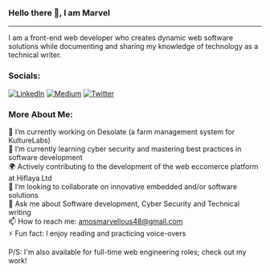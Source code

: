 ### Hello there 👋, I am Marvel 
---
I am a front-end web developer who creates dynamic web software solutions while documenting and sharing my knowledge of technology as a technical writer.

### Socials:
[![LinkedIn](https://img.shields.io/badge/LinkedIn-%230077B5.svg?logo=linkedin&logoColor=white)](https://linkedin.com/in/marvellous-d-amos) 
[![Medium](https://img.shields.io/badge/Medium-12100E?logo=medium&logoColor=white)](https://medium.com/@@amosmarvellous48) 
[![Twitter](https://img.shields.io/badge/Twitter-%231DA1F2.svg?logo=Twitter&logoColor=white)](https://twitter.com/marvel_at_don) 

### More About Me:
🔭 I’m currently working on Desolate (a farm management system for KultureLabs) <br>
🌱 I’m currently learning cyber security and mastering best practices in software development <br>
🌍 Actively contributing to the development of the web eccomerce platform at Hiflaya Ltd <br>
👯 I’m looking to collaborate on innovative embedded and/or software solutions<br>
💬 Ask me about Software development, Cyber Security and Technical writing<br>
📫 How to reach me: amosmarvellous48@gmail.com<br>
⚡ Fun fact: I enjoy reading and practicing voice-overs

P/S: I'm also available for full-time web engineering roles; check out my work!

<!-- 
### Tech Stack:
![JavaScript](https://img.shields.io/badge/javascript-%23323330.svg?style=for-the-badge&logo=javascript&logoColor=%23F7DF1E) 
![TypeScript](https://img.shields.io/badge/typescript-%23007ACC.svg?style=for-the-badge&logo=typescript&logoColor=white) 
![React](https://img.shields.io/badge/react-%2320232a.svg?style=for-the-badge&logo=react&logoColor=%2361DAFB) 
![Markdown](https://img.shields.io/badge/markdown-%23000000.svg?style=for-the-badge&logo=markdown&logoColor=white) 
![HTML5](https://img.shields.io/badge/html5-%23E34F26.svg?style=for-the-badge&logo=html5&logoColor=white) 
![CSS3](https://img.shields.io/badge/css3-%231572B6.svg?style=for-the-badge&logo=css3&logoColor=white) 
![SASS](https://img.shields.io/badge/SASS-hotpink.svg?style=for-the-badge&logo=SASS&logoColor=white) 
![Firebase](https://img.shields.io/badge/firebase-%23039BE5.svg?style=for-the-badge&logo=firebase) 
![Vercel](https://img.shields.io/badge/vercel-%23000000.svg?style=for-the-badge&logo=vercel&logoColor=white) 
![Netlify](https://img.shields.io/badge/netlify-%23000000.svg?style=for-the-badge&logo=netlify&logoColor=#00C7B7) 
![Bootstrap](https://img.shields.io/badge/bootstrap-%23563D7C.svg?style=for-the-badge&logo=bootstrap&logoColor=white) 
![Arduino](https://img.shields.io/badge/-Arduino-00979D?style=for-the-badge&logo=Arduino&logoColor=white) 

### 📊 GitHub Stats: -->
<!-- ![](https://github-readme-stats.vercel.app/api?username=marvel-d&theme=midnight-purple&hide_border=false&include_all_commits=false&count_private=true)<br/> -->
<!-- ![](https://github-readme-streak-stats.herokuapp.com/?user=marvel-d&theme=midnight-purple&hide_border=false&count_private=true)<br/> -->
<!-- ![](https://github-readme-stats.vercel.app/api/top-langs/?username=marvel-d&theme=midnight-purple&hide_border=false&include_all_commits=true&count_private=true&layout=compact) -->
